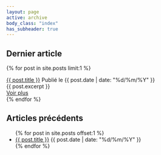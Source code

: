 ```yaml
---
layout: page
active: archive
body_class: "index"
has_subheader: true
---
```


  <h2 class="category-key">Dernier article</h2>
  
  {% for post in site.posts limit:1 %}
  <div class="latest-article">
    <a href="{{ post.url | relative_url}}" class="latest-article-title">{{ post.title }}</a>
    <span class="latest-article-date publication-date">Publié le {{ post.date | date: "%d/%m/%Y" }}</span>
    <div class="latest-article-title-excerpt">
        {{ post.excerpt }}
    </div>
    <div class="align-right">
        <a href="{{ post.url | relative_url}}" class="call-to-action">Voir plus</a>
    </div>
  </div>
  {% endfor %}

  <h2 class="category-key">Articles précédents</h2>
  
  <ul class="previous-articles">
  {% for post in site.posts offset:1 %}
    <li>
        <a href="{{ post.url | relative_url }}">{{ post.title }}</a>
        <span class="previous-article-date">{{ post.date | date: "%d/%m/%Y" }}</span>
    </li>
  {% endfor %}
  </ul>
